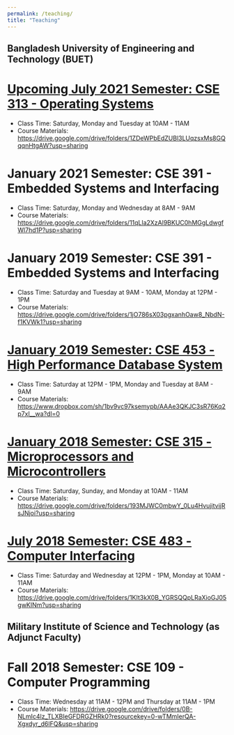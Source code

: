 ```yaml
---
permalink: /teaching/
title: "Teaching"
---
```



## Bangladesh University of Engineering and Technology (BUET)
# [Upcoming July 2021 Semester: CSE 313 - Operating Systems](https://cse.buet.ac.bd/undergrad/coursedetail.php?courseid=CSE313)
- Class Time: Saturday, Monday and Tuesday at 10AM - 11AM
- Course Materials: https://drive.google.com/drive/folders/1ZDeWPbEdZUBl3LUqzsxMs8GQqqnHtgAW?usp=sharing

# January 2021 Semester: CSE 391 - Embedded Systems and Interfacing
- Class Time: Saturday, Monday and Wednesday at 8AM - 9AM
- Course Materials: https://drive.google.com/drive/folders/11qLla2XzAl9BKUC0hMGgLdwgfWl7hd1P?usp=sharing

# January 2019 Semester: CSE 391 - Embedded Systems and Interfacing
- Class Time: Saturday and Tuesday at 9AM - 10AM, Monday at 12PM - 1PM
- Course Materials: https://drive.google.com/drive/folders/1jO786sX03pgxanhOaw8_NbdN-f1KVWk1?usp=sharing


# [January 2019 Semester: CSE 453 - High Performance Database System](https://cse.buet.ac.bd/undergrad/coursedetail.php?courseid=CSE453)
- Class Time: Saturday at 12PM - 1PM, Monday and Tuesday at 8AM - 9AM
- Course Materials: https://www.dropbox.com/sh/1bv9vc97ksemypb/AAAe3QKJC3sR76Kq2p7xl__wa?dl=0

# [January 2018 Semester: CSE 315 - Microprocessors and Microcontrollers](https://cse.buet.ac.bd/undergrad/coursedetail.php?courseid=CSE315)
- Class Time: Saturday, Sunday, and Monday at 10AM - 11AM
- Course Materials: https://drive.google.com/drive/folders/193MJWC0mbwY_0Lu4HvujitvijRsJNjoi?usp=sharing

# [July 2018 Semester: CSE 483 - Computer Interfacing](https://cse.buet.ac.bd/undergrad/coursedetail.php?courseid=CSE483)
- Class Time: Saturday and Wednesday at 12PM - 1PM, Monday at 10AM - 11AM
- Course Materials: https://drive.google.com/drive/folders/1KIt3kX0B_YGRSQQpLRaXioGJ05gwKINm?usp=sharing

## Military Institute of Science and Technology (as Adjunct Faculty)
# Fall 2018 Semester: CSE 109 - Computer Programming
- Class Time: Wednesday at 11AM - 12PM and Thursday at 11AM - 1PM
- Course Materials: https://drive.google.com/drive/folders/0B-NLmIc4lz_TLXBIeGFDRGZHRk0?resourcekey=0-wTMmIerQA-Xgxdyr_d6lFQ&usp=sharing




